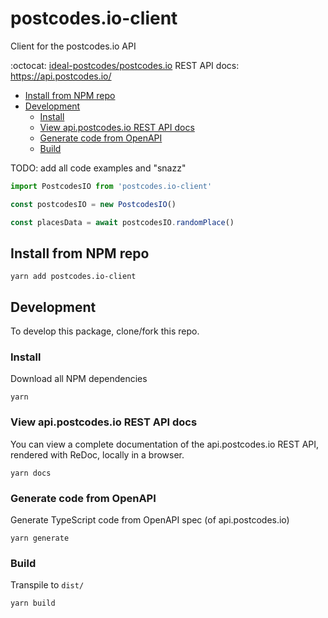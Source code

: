 # postcodes.io-client
Client for the postcodes.io API

:octocat: [ideal-postcodes/postcodes.io](https://github.com/ideal-postcodes/postcodes.io)
REST API docs: https://api.postcodes.io/

<!-- toc -->

- [Install from NPM repo](#install-from-npm-repo)
- [Development](#development)
  * [Install](#install)
  * [View api.postcodes.io REST API docs](#view-apipostcodesio-rest-api-docs)
  * [Generate code from OpenAPI](#generate-code-from-openapi)
  * [Build](#build)

<!-- tocstop -->

TODO: add all code examples and "snazz"

```typescript
import PostcodesIO from 'postcodes.io-client'

const postcodesIO = new PostcodesIO()

const placesData = await postcodesIO.randomPlace()
```

## Install from NPM repo

```
yarn add postcodes.io-client
```

## Development

To develop this package, clone/fork this repo.

### Install

Download all NPM dependencies

```
yarn
```

### View api.postcodes.io REST API docs

You can view a complete documentation of the api.postcodes.io REST API, rendered with ReDoc, locally in a browser.

```
yarn docs
```

### Generate code from OpenAPI

Generate TypeScript code from OpenAPI spec (of api.postcodes.io)

```
yarn generate
```

### Build

Transpile to `dist/`

```
yarn build
```